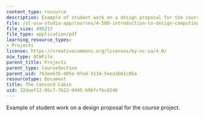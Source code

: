 ```yaml
---
content_type: resource
description: Example of student work on a design proposal for the course project.
file: /ol-ocw-studio-app/courses/4-500-introduction-to-design-computing-fall-2008/32daef1295c77b229495b9bfcfbc8246_assn1_2.pdf
file_size: 495217
file_type: application/pdf
learning_resource_types:
- Projects
license: https://creativecommons.org/licenses/by-nc-sa/4.0/
ocw_type: OCWFile
parent_title: Projects
parent_type: CourseSection
parent_uid: 763ee635-d85e-0fed-5134-5eea3b61c05a
resourcetype: Document
title: The Concord Cabin
uid: 32daef12-95c7-7b22-9495-b9bfcfbc8246
---
```

Example of student work on a design proposal for the course project.